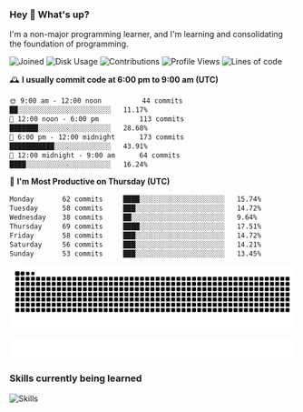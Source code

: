 ### Hey :wave: What's up?

I'm a non-major programming learner, and I'm learning and consolidating the foundation of programming.

<!--START_SECTION:waka-->
![Joined](http://img.shields.io/badge/Joined-7%20years%20ago-6D67E4?style=flat&labelColor=453C67)
![Disk Usage](http://img.shields.io/badge/Github%27s%20Storage-604.7%20MB-FD841F?style=flat&labelColor=E14D2A)
![Contributions](http://img.shields.io/badge/Contributions%20in%202023-625-7DCE13?style=flat&labelColor=2B7A0B)
![Profile Views](http://img.shields.io/badge/Profile%20Views-0-3AB4F2?style=flat&labelColor=0078AA)
![Lines of code](https://img.shields.io/badge/Lines%20of%20code-2%20Million%20Lines%20of%20code-FF8B8B?style=flat&labelColor=EB4747)

🕰️ **I usually commit code at 6:00 pm to 9:00 am (UTC)** 

```text
🌞 9:00 am - 12:00 noon          44 commits     ██░░░░░░░░░░░░░░░░░░░░░░░   11.17% 
🌆 12:00 noon - 6:00 pm          113 commits    ███████░░░░░░░░░░░░░░░░░░   28.68% 
🌃 6:00 pm - 12:00 midnight      173 commits    ███████████░░░░░░░░░░░░░░   43.91% 
🌙 12:00 midnight - 9:00 am      64 commits     ████░░░░░░░░░░░░░░░░░░░░░   16.24%
```
📅 **I'm Most Productive on Thursday (UTC)** 

```text
Monday       62 commits     ████░░░░░░░░░░░░░░░░░░░░░   15.74% 
Tuesday      58 commits     ███░░░░░░░░░░░░░░░░░░░░░░   14.72% 
Wednesday    38 commits     ██░░░░░░░░░░░░░░░░░░░░░░░   9.64% 
Thursday     69 commits     ████░░░░░░░░░░░░░░░░░░░░░   17.51% 
Friday       58 commits     ███░░░░░░░░░░░░░░░░░░░░░░   14.72% 
Saturday     56 commits     ███░░░░░░░░░░░░░░░░░░░░░░   14.21% 
Sunday       53 commits     ███░░░░░░░░░░░░░░░░░░░░░░   13.45%
```

<!--END_SECTION:waka-->

![Snake animation](https://raw.githubusercontent.com/dirname/dirname/output/snake.svg)

![metrics](github-metrics.svg)

### Skills currently being learned

![Skills](https://skillicons.dev/icons?i=linux,rust,go,solidity,typescript,bash,git,postgres,mysql,redis,mongo,docker,kubernetes,grafana,prometheus)
